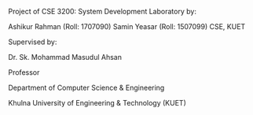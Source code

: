 Project of CSE 3200: System Development Laboratory by:

Ashikur Rahman (Roll: 1707090)
Samin Yeasar (Roll: 1507099)
CSE, KUET

Supervised by:

Dr. Sk. Mohammad Masudul Ahsan

Professor

Department of Computer Science & Engineering

Khulna University of Engineering & Technology (KUET)